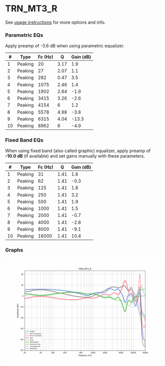 # TRN_MT3_R
See [usage instructions](https://github.com/jaakkopasanen/AutoEq#usage) for more options and info.

### Parametric EQs
Apply preamp of -3.6 dB when using parametric equalizer.

|   # | Type    |   Fc (Hz) |    Q |   Gain (dB) |
|-----|---------|-----------|------|-------------|
|   1 | Peaking |        20 | 3.17 |         1.9 |
|   2 | Peaking |        27 | 2.07 |         1.1 |
|   3 | Peaking |       282 | 0.47 |         3.5 |
|   4 | Peaking |      1075 | 2.46 |         1.4 |
|   5 | Peaking |      1902 | 2.64 |        -1.9 |
|   6 | Peaking |      3415 | 3.26 |        -2.6 |
|   7 | Peaking |      4154 | 6    |         1.2 |
|   8 | Peaking |      5578 | 4.98 |        -3.8 |
|   9 | Peaking |      6315 | 4.04 |       -13.3 |
|  10 | Peaking |      8962 | 6    |        -4.9 |

### Fixed Band EQs
When using fixed band (also called graphic) equalizer, apply preamp of **-10.0 dB** (if available) and set gains manually with these parameters.

|   # | Type    |   Fc (Hz) |    Q |   Gain (dB) |
|-----|---------|-----------|------|-------------|
|   1 | Peaking |        31 | 1.41 |         1.6 |
|   2 | Peaking |        62 | 1.41 |        -0.3 |
|   3 | Peaking |       125 | 1.41 |         1.8 |
|   4 | Peaking |       250 | 1.41 |         3.2 |
|   5 | Peaking |       500 | 1.41 |         1.9 |
|   6 | Peaking |      1000 | 1.41 |         1.5 |
|   7 | Peaking |      2000 | 1.41 |        -0.7 |
|   8 | Peaking |      4000 | 1.41 |        -2.8 |
|   9 | Peaking |      8000 | 1.41 |        -9.1 |
|  10 | Peaking |     16000 | 1.41 |        10.4 |

### Graphs
![](./TRN_MT3_R.png)
